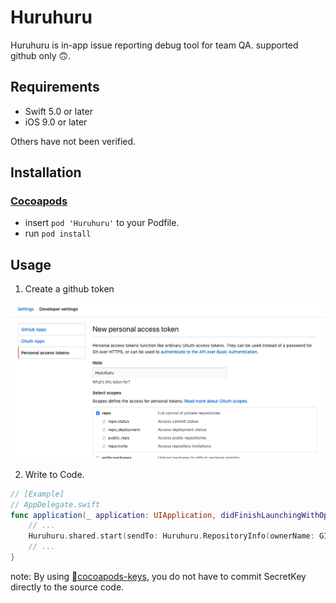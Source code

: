 # Huruhuru

Huruhuru is in-app issue reporting debug tool for team QA.
supported github only 🙃.

## Requirements
- Swift 5.0 or later
- iOS 9.0 or later

Others have not been verified.

## Installation

### [Cocoapods](https://cocoapods.org/)

- insert `pod 'Huruhuru'` to your Podfile.
- run `pod install`

## Usage

1. Create a github token

![](./assets/example-create-github-personal-token.png)

2. Write to Code.

```swift
// [Example]
// AppDelegate.swift
func application(_ application: UIApplication, didFinishLaunchingWithOptions launchOptions: [UIApplication.LaunchOptionsKey: Any]?) -> Bool {
    // ...
    Huruhuru.shared.start(sendTo: Huruhuru.RepositoryInfo(ownerName: GITHUB_OWNER_NAME, repositoryName: GITHUB_REPOSITORY_NAME) , token: Huruhuru.GithubToken(token: GITHUB_TOKEN), supportDetectGesture: Huruhuru.SupportDetectGesture(types: [.shake, .screenshot]) )
    // ...
}
```

note: By using [cocoapods-keys](https://github.com/orta/cocoapods-keys), you do not have to commit SecretKey directly to the source code.
